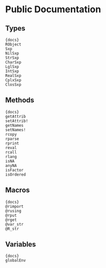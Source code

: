 # Public Documentation

## Types

    {docs}
    RObject
    Sxp
    NilSxp
    StrSxp
    CharSxp
    LglSxp
    IntSxp
    RealSxp
    CplxSxp
    ClosSxp


## Methods

    {docs}
    getAttrib
    setAttrib!
    getNames
    setNames!
    rcopy
    rparse
    rprint
    reval
    rcall
    rlang
    isNA
    anyNA
    isFactor
    isOrdered


## Macros

    {docs}
    @rimport
    @rusing
    @rput
    @rget
    @var_str
    @R_str


## Variables

    {docs}
    globalEnv
